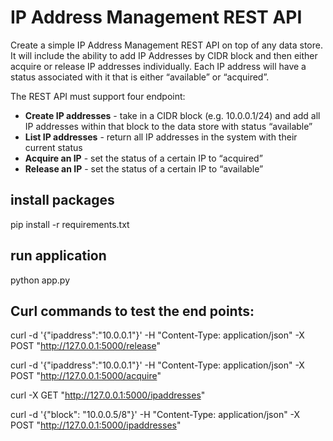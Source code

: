 # IP Address Management REST API
 
Create a simple IP Address Management REST API on top of any data store. It will include the ability to add IP Addresses by CIDR block and then either acquire or release IP addresses individually. Each IP address will have a status associated with it that is either “available” or “acquired”. 
 
The REST API must support four endpoint:
  * **Create IP addresses** - take in a CIDR block (e.g. 10.0.0.1/24) and add all IP addresses within that block to the data store with status “available”
  * **List IP addresses** - return all IP addresses in the system with their current status
  * **Acquire an IP** - set the status of a certain IP to “acquired”
  * **Release an IP** - set the status of a certain IP to “available”

## install packages
  pip install -r requirements.txt

## run application
  python app.py

## Curl commands to test the end points: 

  curl -d '{"ipaddress":"10.0.0.1"}' -H "Content-Type: application/json" -X POST "http://127.0.0.1:5000/release"

  curl -d '{"ipaddress":"10.0.0.1"}' -H "Content-Type: application/json" -X POST "http://127.0.0.1:5000/acquire"

  curl -X GET "http://127.0.0.1:5000/ipaddresses"

  curl -d '{"block": "10.0.0.5/8"}' -H "Content-Type: application/json" -X POST "http://127.0.0.1:5000/ipaddresses"


